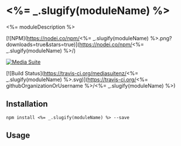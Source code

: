 # <%= _.slugify(moduleName) %>

<%= moduleDescription %>

[![NPM](https://nodei.co/npm/<%= _.slugify(moduleName) %>.png?downloads=true&stars=true)](https://nodei.co/npm/<%= _.slugify(moduleName) %>/)

[![Media Suite](http://mediasuite.co.nz/ms-badge.png)](http://mediasuite.co.nz)

[![Build Status](https://travis-ci.org/mediasuitenz/<%= _.slugify(moduleName) %>.svg)](https://travis-ci.org/<%= githubOrganizationOrUsername %>/<%= _.slugify(moduleName) %>)

## Installation

```
npm install <%= _.slugify(moduleName) %> --save
```

## Usage
